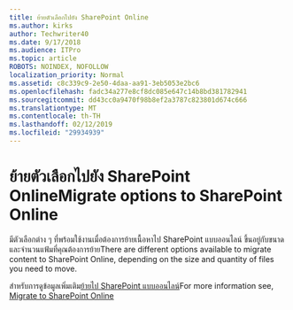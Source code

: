 ```yaml
---
title: ย้ายตัวเลือกไปยัง SharePoint Online
ms.author: kirks
author: Techwriter40
ms.date: 9/17/2018
ms.audience: ITPro
ms.topic: article
ROBOTS: NOINDEX, NOFOLLOW
localization_priority: Normal
ms.assetid: c8c339c9-2e50-4daa-aa91-3eb5053e2bc6
ms.openlocfilehash: fadc34a277e8cf8dc085e647c14b8bd381782941
ms.sourcegitcommit: dd43cc0a9470f98b8ef2a3787c823801d674c666
ms.translationtype: MT
ms.contentlocale: th-TH
ms.lasthandoff: 02/12/2019
ms.locfileid: "29934939"
---
```

# <a name="migrate-options-to-sharepoint-online"></a><span data-ttu-id="3564b-102">ย้ายตัวเลือกไปยัง SharePoint Online</span><span class="sxs-lookup"><span data-stu-id="3564b-102">Migrate options to SharePoint Online</span></span>

<span data-ttu-id="3564b-103">มีตัวเลือกต่าง ๆ ที่พร้อมใช้งานเมื่อต้องการย้ายเนื้อหาไป SharePoint แบบออนไลน์ ขึ้นอยู่กับขนาดและจำนวนแฟ้มที่คุณต้องการย้าย</span><span class="sxs-lookup"><span data-stu-id="3564b-103">There are different options available to migrate content to SharePoint Online, depending on the size and quantity of files you need to move.</span></span>
  
<span data-ttu-id="3564b-104">สำหรับการดูข้อมูลเพิ่มเติม[ย้ายไป SharePoint แบบออนไลน์](https://go.microsoft.com/fwlink/?linkid-2022029)</span><span class="sxs-lookup"><span data-stu-id="3564b-104">For more information see, [Migrate to SharePoint Online](https://go.microsoft.com/fwlink/?linkid-2022029)</span></span>
  


